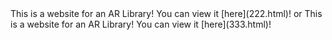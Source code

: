 <!DOCTYPE="html">
<html>
  <head>
</head>
<body>
This is a website for an AR Library! You can view it [here](222.html)!
  or This is a website for an AR Library! You can view it [here](333.html)!
</>
</html>

